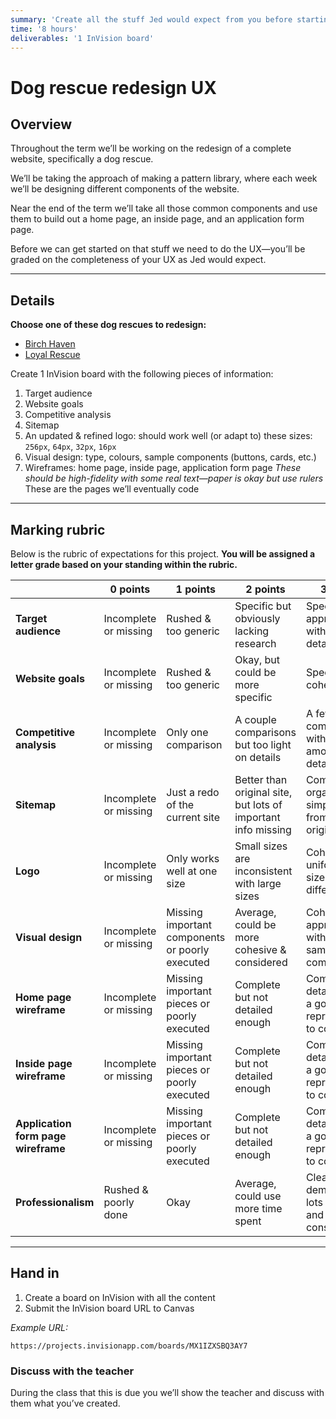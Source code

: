 ```yaml
---
summary: 'Create all the stuff Jed would expect from you before starting to write any code.'
time: '8 hours'
deliverables: '1 InVision board'
---
```


# Dog rescue redesign UX

## Overview

Throughout the term we’ll be working on the redesign of a complete website, specifically a dog rescue.

We’ll be taking the approach of making a pattern library, where each week we’ll be designing different components of the website.

Near the end of the term we’ll take all those common components and use them to build out a home page, an inside page, and an application form page.

Before we can get started on that stuff we need to do the UX—you’ll be graded on the completeness of your UX as Jed would expect.

---

## Details

**Choose one of these dog rescues to redesign:**

- [Birch Haven](http://www.birchhaven.org/)
- [Loyal Rescue](http://www.loyalrescue.com/)

Create 1 InVision board with the following pieces of information:

1. Target audience
2. Website goals
3. Competitive analysis
4. Sitemap
5. An updated & refined logo: should work well (or adapt to) these sizes: `256px`, `64px`, `32px`, `16px`
6. Visual design: type, colours, sample components (buttons, cards, etc.)
7. Wireframes: home page, inside page, application form page
  *These should be high-fidelity with some real text—paper is okay but use rulers*
  These are the pages we’ll eventually code

---

## Marking rubric

Below is the rubric of expectations for this project. **You will be assigned a letter grade based on your standing within the rubric.**

| | 0 points | 1 points | 2 points | 3 points |
| --- | --- | --- | --- | --- |
| **Target audience** | Incomplete or missing | Rushed & too generic | Specific but obviously lacking research | Specific and appropriate, with good details |
| **Website goals** | Incomplete or missing | Rushed & too generic | Okay, but could be more specific | Specific and cohesive |
| **Competitive analysis** | Incomplete or missing | Only one comparison | A couple comparisons but too light on details | A few good comparisons with a goodly amount of details |
| **Sitemap** | Incomplete or missing | Just a redo of the current site | Better than original site, but lots of important info missing | Complete, organized and simplified from the original site |
| **Logo** | Incomplete or missing | Only works well at one size | Small sizes are inconsistent with large sizes | Cohesive & uniform for all sizes, even if different |
| **Visual design** | Incomplete or missing | Missing important components or poorly executed | Average, could be more cohesive & considered | Cohesive & appropriate with a good sample of components |
| **Home page wireframe** | Incomplete or missing | Missing important pieces or poorly executed | Complete but not detailed enough | Complete, detailed, and a good representation to code from |
| **Inside page wireframe** | Incomplete or missing | Missing important pieces or poorly executed | Complete but not detailed enough | Complete, detailed, and a good representation to code from |
| **Application form page wireframe** | Incomplete or missing | Missing important pieces or poorly executed | Complete but not detailed enough | Complete, detailed, and a good representation to code from |
| **Professionalism** | Rushed & poorly done | Okay | Average, could use more time spent | Clearly demonstrated lots of effort and consideration |

---

## Hand in

1. Create a board on InVision with all the content
2. Submit the InVision board URL to Canvas

*Example URL:*

```
https://projects.invisionapp.com/boards/MX1IZXSBQ3AY7
```

### Discuss with the teacher

During the class that this is due you we’ll show the teacher and discuss with them what you’ve created.
